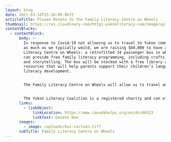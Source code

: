 ```yaml
---
layout: blog
date: 2021-03-16T15:26:09.867Z
articleTitle: Please Donate to the Family Literacy Centre on Wheels
thumbnail: https://res.cloudinary.com/https-yukonliteracy-com/image/upload/q_35/v1648537326/bus-top2_ggcfav.jpg
contentBlocks:
  - contentBlock:
      body: >-
        In response to Covid-19 not allowing us to travel to Yukon communities
        as much as we typically would, we are raising $60,000 to have a Family
        Literacy Centre on Wheels: a retrofitted 24 passenger bus in which we
        can provide free family literacy programming, including crafts, games
        and storytelling. The bus will be stocked with a free library and
        resources that will help parents support their children’s language and
        literacy development.


        The Family Literacy Centre on Wheels will allow us to travel and deliver programs in rural communities and at gatherings including festivals, fish camps, culture camps, general assemblies and kids summer camps.


        The Yukon Literacy Coalition is a registered charity and can offer tax receipts for donations. Every dollar helps us get closer to our goal! If you'd like to donate to the Family Literacy Centre on Wheels, please click the 'Donate Now' button. Thank you!
      links:
        - linkObject:
            linkLocation: https://www.canadahelps.org/en/dn/60323
            linkText: Donate Now
      images:
        - image: /uploads/bus-cartoon.tiff
      subTitle: Family Literacy Centre on Wheels
---
```

